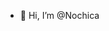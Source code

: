 - 👋 Hi, I’m @Nochica
<!---
Nochica/Nochica is a ✨ special ✨ repository because its `README.md` (this file) appears on your GitHub profile.
You can click the Preview link to take a look at your changes.
--->
